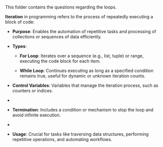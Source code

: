 This folder contains the questions regarding the loops.

**Iteration** in programming refers to the process of repeatedly executing a block of code:

- **Purpose**: Enables the automation of repetitive tasks and processing of collections or sequences of data efficiently.

- **Types**:
  
  - **For Loop**: Iterates over a sequence (e.g., list, tuple) or range, executing the code block for each item.
    
  - **While Loop**: Continues executing as long as a specified condition remains true, useful for dynamic or unknown iteration counts.
    
- **Control Variables**: Variables that manage the iteration process, such as counters or indices.
- 
- **Termination**: Includes a condition or mechanism to stop the loop and avoid infinite execution.
- 
- **Usage**: Crucial for tasks like traversing data structures, performing repetitive operations, and automating workflows.
